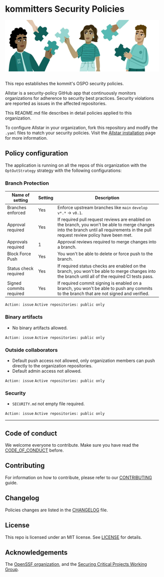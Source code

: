 # kommitters Security Policies

<img align="right" src="artwork/kommitters_ospo.jpeg"/>
<p>&nbsp;</p>

This repo establishes the kommit's OSPO security policies.

Allstar is a security-policy GitHub app that continuously monitors organizations for adherence to security best practices. Security violations are reported as issues in the affected repositories.

This README.md file describes in detail policies applied to this organization.

To configure Allstar in your organization, fork this repository and modify the `.yaml` files to match your security policies. Visit the [Allstar installation][installation_options] page for more information.

## Policy configuration

The application is running on all the repos of this organization with the `OptOutStrategy` strategy with the following configurations:

### Branch Protection

| Name of setting         | Setting | Description                                                                                                                                                                            |
| ----------------------- | ------- | -------------------------------------------------------------------------------------------------------------------------------------------------------------------------------------- |
| Branches enforced       | Yes     | Enforce upstream branches like `main` `develop` `v*.*` → `v0.1`.                                                                                                                        |
| Approval required       | Yes     | If required pull request reviews are enabled on the branch, you won't be able to merge changes into the branch until all requirements in the pull request review policy have been met. |
| Approvals required      | 1       | Approval reviews required to merge changes into a branch.                                                                                                                              |
| Block Force Push        | Yes     | You won't be able to delete or force push to the branch.                                                                                                                               |
| Status check required   | Yes     | If required status checks are enabled on the branch, you won't be able to merge changes into the branch until all of the required CI tests pass.                                       |
| Signed commits required | Yes     | If required commit signing is enabled on a branch, you won't be able to push any commits to the branch that are not signed and verified.                                               |

`Action: issue`
`Active repositories: public only`

### Binary artifacts

* No binary artifacts allowed.

`Action: issue`
`Active repositories: public only`

### Outside collaborators

* Default push access not allowed, only organization members can push directly to the organization repositories.
* Default admin access not allowed.

`Action: issue`
`Active repositories: public only`

### Security

* `SECURITY.md` not empty file required. 

`Action: issue`
`Active repositories: public only`

---

## Code of conduct
We welcome everyone to contribute. Make sure you have read the [CODE_OF_CONDUCT][coc] before.

## Contributing
For information on how to contribute, please refer to our [CONTRIBUTING][contributing] guide.

## Changelog
Policies changes are listed in the [CHANGELOG][changelog] file.

## License
This repo is licensed under an MIT license. See [LICENSE][license] for details.

## Acknowledgements
The [OpenSSF organization](https://github.com/ossf), and the [Securing Critical Projects Working Group](https://github.com/ossf/wg-securing-critical-projects).

[license]: https://github.com/kommitters/.allstar/blob/main/LICENSE
[coc]: https://github.com/kommitters/.allstar/blob/main/CODE_OF_CONDUCT.md
[changelog]: https://github.com/kommitters/.allstar/blob/main/CHANGELOG.md
[contributing]: https://github.com/kommitters/.allstar/blob/main/CONTRIBUTING.md
[installation_options]: https://github.com/ossf/allstar#installation-options
